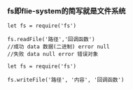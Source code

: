 ### fs即flie-system的简写就是文件系统

``` 
let fs = require('fs')

fs.readFile('路径','回调函数')
//成功 data 数据(二进制) error null
//失败 data null error 错误对象
```

```
let fs = require('fs')

fs.writeFile('路径', '内容', '回调函数')
```

